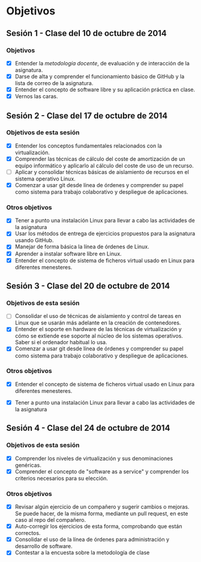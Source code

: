 ﻿Objetivos
=========

Sesión 1 - Clase del 10 de octubre de 2014
------------------------------------------

### Objetivos
- [X] Entender la *metodología docente*, de evaluación y de interacción de la asignatura.
- [X] Darse de alta y comprender el funcionamiento básico de GitHub y la lista de correo de la asignatura.
- [X] Entender el concepto de software libre y su aplicación práctica en clase.
- [X] Vernos las caras.

Sesión 2 - Clase del 17 de octubre de 2014
------------------------------------------

### Objetivos de esta sesión
- [X] Entender los conceptos fundamentales relacionados con la virtualización.
- [X] Comprender las técnicas de cálculo del coste de amortización de un equipo informático y aplicarlo al cálculo del coste de uso de un recurso.
- [ ] Aplicar y consolidar técnicas básicas de aislamiento de recursos en el sistema operativo Linux.
- [X] Comenzar a usar git desde línea de órdenes y comprender su papel como sistema para trabajo colaborativo y despliegue de aplicaciones.

### Otros objetivos
- [X] Tener a punto una instalación Linux para llevar a cabo las actividades de la asignatura
- [X] Usar los métodos de entrega de ejercicios propuestos para la asignatura usando GitHub.
- [X] Manejar de forma básica la línea de órdenes de Linux.
- [X] Aprender a instalar software libre en Linux.
- [X] Entender el concepto de sistema de ficheros virtual usado en Linux para diferentes menesteres.

Sesión 3 - Clase del 20 de octubre de 2014
------------------------------------------

### Objetivos de esta sesión
- [ ] Consolidar el uso de técnicas de aislamiento y control de tareas en Linux que se usarán más adelante en la creación de contenedores. 
- [x] Entender el soporte en hardware de las técnicas de virtualización y cómo se extiende ese soporte al núcleo de los sistemas operativos. Saber si el ordenador habitual lo usa.
- [x] Comenzar a usar git desde línea de órdenes y comprender su papel como sistema para trabajo colaborativo y despliegue de aplicaciones.

### Otros objetivos
- [x] Entender el concepto de sistema de ficheros virtual usado en Linux para diferentes menesteres.
- [x] Tener a punto una instalación Linux para llevar a cabo las actividades de la asignatura


Sesión 4 - Clase del 24 de octubre de 2014
------------------------------------------

### Objetivos de esta sesión
- [x] Comprender los niveles de virtualización y sus denominaciones genéricas.
- [x] Comprender el concepto de "software as a service" y comprender los criterios necesarios para su elección.

### Otros objetivos
- [X] Revisar algún ejercicio de un compañero y sugerir cambios o mejoras. Se puede hacer, de la misma forma, mediante un pull request, en este caso al repo del compañero.
- [X] Auto-corregir los ejercicios de esta forma, comprobando que están correctos.
- [x] Consolidar el uso de la línea de órdenes para administración y desarrollo de software.
- [x] Contestar a la encuesta sobre la metodología de clase